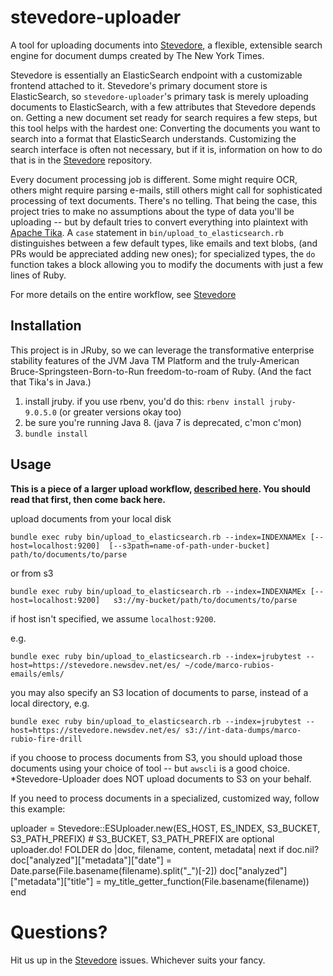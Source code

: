 stevedore-uploader
==================

A tool for uploading documents into [Stevedore](https://github.com/newsdev/stevedore), a flexible, extensible search engine for document dumps created by The New York Times.

Stevedore is essentially an ElasticSearch endpoint with a customizable frontend attached to it. Stevedore's primary document store is ElasticSearch, so `stevedore-uploader`'s primary task is merely uploading documents to ElasticSearch, with a few attributes that Stevedore depends on. Getting a new document set ready for search requires a few steps, but this tool helps with the hardest one: Converting the documents you want to search into a format that ElasticSearch understands. Customizing the search interface is often not necessary, but if it is, information on how to do that is in the [Stevedore](https://github.com/newsdev/stevedore) repository.

Every document processing job is different. Some might require OCR, others might require parsing e-mails, still others might call for sophisticated processing of text documents. There's no telling. That being the case, this project tries to make no assumptions about the type of data you'll be uploading -- but by default tries to convert everything into plaintext with [Apache Tika](https://tika.apache.org/). A `case` statement in `bin/upload_to_elasticsearch.rb` distinguishes between a few default types, like emails and text blobs, (and PRs would be appreciated adding new ones); for specialized types, the `do` function takes a block allowing you to modify the documents with just a few lines of Ruby.

For more details on the entire workflow, see [Stevedore](https://github.com/newsdev/stevedore)

Installation
------------

This project is in JRuby, so we can leverage the transformative enterprise stability features of the JVM Java TM Platform and the truly-American Bruce-Springsteen-Born-to-Run freedom-to-roam of Ruby. (And the fact that Tika's in Java.)

1. install jruby. if you use rbenv, you'd do this:
`rbenv install jruby-9.0.5.0` (or greater versions okay too)
2. be sure you're running Java 8. (java 7 is deprecated, c'mon c'mon)
3. `bundle install`

Usage
-----

**This is a piece of a larger upload workflow, [described here](https://github.com/newsdev/stevedore/blob/master/README.md). You should read that first, then come back here.**

upload documents from your local disk
```
bundle exec ruby bin/upload_to_elasticsearch.rb --index=INDEXNAMEx [--host=localhost:9200]  [--s3path=name-of-path-under-bucket] path/to/documents/to/parse
```
or from s3
```
bundle exec ruby bin/upload_to_elasticsearch.rb --index=INDEXNAMEx [--host=localhost:9200]   s3://my-bucket/path/to/documents/to/parse
```

if host isn't specified, we assume `localhost:9200`.

e.g. 
```
bundle exec ruby bin/upload_to_elasticsearch.rb --index=jrubytest --host=https://stevedore.newsdev.net/es/ ~/code/marco-rubios-emails/emls/ 
```

you may also specify an S3 location of documents to parse, instead of a local directory, e.g.
```
bundle exec ruby bin/upload_to_elasticsearch.rb --index=jrubytest --host=https://stevedore.newsdev.net/es/ s3://int-data-dumps/marco-rubio-fire-drill
```
if you choose to process documents from S3, you should upload those documents using your choice of tool -- but `awscli` is a good choice. *Stevedore-Uploader does NOT upload documents to S3 on your behalf.

If you need to process documents in a specialized, customized way, follow this example:

uploader = Stevedore::ESUploader.new(ES_HOST, ES_INDEX, S3_BUCKET, S3_PATH_PREFIX) # S3_BUCKET, S3_PATH_PREFIX are optional
uploader.do! FOLDER do |doc, filename, content, metadata|
  next if doc.nil?
  doc["analyzed"]["metadata"]["date"] = Date.parse(File.basename(filename).split("_")[-2])
  doc["analyzed"]["metadata"]["title"] = my_title_getter_function(File.basename(filename))
end


Questions?
==========

Hit us up in the [Stevedore](https://github.com/newsdev/stevedore) issues. Whichever suits your fancy.
